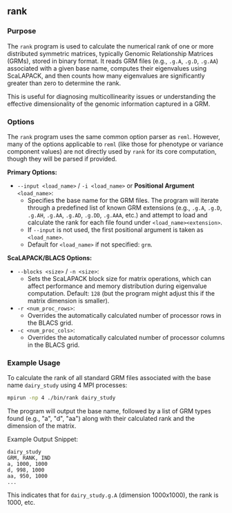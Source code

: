 ## rank

### Purpose

The `rank` program is used to calculate the numerical rank of one or more distributed symmetric matrices, typically Genomic Relationship Matrices (GRMs), stored in binary format. It reads GRM files (e.g., `.g.A`, `.g.D`, `.g.AA`) associated with a given base name, computes their eigenvalues using ScaLAPACK, and then counts how many eigenvalues are significantly greater than zero to determine the rank.

This is useful for diagnosing multicollinearity issues or understanding the effective dimensionality of the genomic information captured in a GRM.

### Options

The `rank` program uses the same common option parser as `reml`. However, many of the options applicable to `reml` (like those for phenotype or variance component values) are not directly used by `rank` for its core computation, though they will be parsed if provided.

**Primary Options:**

*   `--input <load_name>` / `-i <load_name>` or **Positional Argument** `<load_name>`:
    *   Specifies the base name for the GRM files. The program will iterate through a predefined list of known GRM extensions (e.g., `.g.A`, `.g.D`, `.g.AH`, `.g.AA`, `.g.AD`, `.g.DD`, `.g.AAA`, etc.) and attempt to load and calculate the rank for each file found under `<load_name><extension>`.
    *   If `--input` is not used, the first positional argument is taken as `<load_name>`.
    *   Default for `<load_name>` if not specified: `grm`.

**ScaLAPACK/BLACS Options:**

*   `--blocks <size>` / `-n <size>`:
    *   Sets the ScaLAPACK block size for matrix operations, which can affect performance and memory distribution during eigenvalue computation. Default: `128` (but the program might adjust this if the matrix dimension is smaller).
*   `-r <num_proc_rows>`:
    *   Overrides the automatically calculated number of processor rows in the BLACS grid.
*   `-c <num_proc_cols>`:
    *   Overrides the automatically calculated number of processor columns in the BLACS grid.

### Example Usage

To calculate the rank of all standard GRM files associated with the base name `dairy_study` using 4 MPI processes:

```bash
mpirun -np 4 ./bin/rank dairy_study
```

The program will output the base name, followed by a list of GRM types found (e.g., "a", "d", "aa") along with their calculated rank and the dimension of the matrix.

Example Output Snippet:
```
dairy_study
GRM, RANK, IND
a, 1000, 1000
d, 998, 1000
aa, 950, 1000
...
```
This indicates that for `dairy_study.g.A` (dimension 1000x1000), the rank is 1000, etc.
